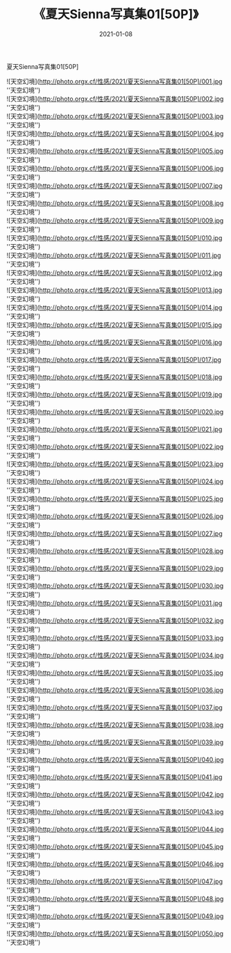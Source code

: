﻿---
layout: post
title:  《夏天Sienna写真集01[50P]》
date:   2021-01-08
img: http://photo.orgx.cf/性感/2021/夏天Sienna写真集01[50P]/000.jpg
categories: [美女, 性感, 泳衣]
---

夏天Sienna写真集01[50P]



![天空幻境](http://photo.orgx.cf/性感/2021/夏天Sienna写真集01[50P]/001.jpg ''天空幻境'') <br>
![天空幻境](http://photo.orgx.cf/性感/2021/夏天Sienna写真集01[50P]/002.jpg ''天空幻境'') <br>
![天空幻境](http://photo.orgx.cf/性感/2021/夏天Sienna写真集01[50P]/003.jpg ''天空幻境'') <br>
![天空幻境](http://photo.orgx.cf/性感/2021/夏天Sienna写真集01[50P]/004.jpg ''天空幻境'') <br>
![天空幻境](http://photo.orgx.cf/性感/2021/夏天Sienna写真集01[50P]/005.jpg ''天空幻境'') <br>
![天空幻境](http://photo.orgx.cf/性感/2021/夏天Sienna写真集01[50P]/006.jpg ''天空幻境'') <br>
![天空幻境](http://photo.orgx.cf/性感/2021/夏天Sienna写真集01[50P]/007.jpg ''天空幻境'') <br>
![天空幻境](http://photo.orgx.cf/性感/2021/夏天Sienna写真集01[50P]/008.jpg ''天空幻境'') <br>
![天空幻境](http://photo.orgx.cf/性感/2021/夏天Sienna写真集01[50P]/009.jpg ''天空幻境'') <br>
![天空幻境](http://photo.orgx.cf/性感/2021/夏天Sienna写真集01[50P]/010.jpg ''天空幻境'') <br>
![天空幻境](http://photo.orgx.cf/性感/2021/夏天Sienna写真集01[50P]/011.jpg ''天空幻境'') <br>
![天空幻境](http://photo.orgx.cf/性感/2021/夏天Sienna写真集01[50P]/012.jpg ''天空幻境'') <br>
![天空幻境](http://photo.orgx.cf/性感/2021/夏天Sienna写真集01[50P]/013.jpg ''天空幻境'') <br>
![天空幻境](http://photo.orgx.cf/性感/2021/夏天Sienna写真集01[50P]/014.jpg ''天空幻境'') <br>
![天空幻境](http://photo.orgx.cf/性感/2021/夏天Sienna写真集01[50P]/015.jpg ''天空幻境'') <br>
![天空幻境](http://photo.orgx.cf/性感/2021/夏天Sienna写真集01[50P]/016.jpg ''天空幻境'') <br>
![天空幻境](http://photo.orgx.cf/性感/2021/夏天Sienna写真集01[50P]/017.jpg ''天空幻境'') <br>
![天空幻境](http://photo.orgx.cf/性感/2021/夏天Sienna写真集01[50P]/018.jpg ''天空幻境'') <br>
![天空幻境](http://photo.orgx.cf/性感/2021/夏天Sienna写真集01[50P]/019.jpg ''天空幻境'') <br>
![天空幻境](http://photo.orgx.cf/性感/2021/夏天Sienna写真集01[50P]/020.jpg ''天空幻境'') <br>
![天空幻境](http://photo.orgx.cf/性感/2021/夏天Sienna写真集01[50P]/021.jpg ''天空幻境'') <br>
![天空幻境](http://photo.orgx.cf/性感/2021/夏天Sienna写真集01[50P]/022.jpg ''天空幻境'') <br>
![天空幻境](http://photo.orgx.cf/性感/2021/夏天Sienna写真集01[50P]/023.jpg ''天空幻境'') <br>
![天空幻境](http://photo.orgx.cf/性感/2021/夏天Sienna写真集01[50P]/024.jpg ''天空幻境'') <br>
![天空幻境](http://photo.orgx.cf/性感/2021/夏天Sienna写真集01[50P]/025.jpg ''天空幻境'') <br>
![天空幻境](http://photo.orgx.cf/性感/2021/夏天Sienna写真集01[50P]/026.jpg ''天空幻境'') <br>
![天空幻境](http://photo.orgx.cf/性感/2021/夏天Sienna写真集01[50P]/027.jpg ''天空幻境'') <br>
![天空幻境](http://photo.orgx.cf/性感/2021/夏天Sienna写真集01[50P]/028.jpg ''天空幻境'') <br>
![天空幻境](http://photo.orgx.cf/性感/2021/夏天Sienna写真集01[50P]/029.jpg ''天空幻境'') <br>
![天空幻境](http://photo.orgx.cf/性感/2021/夏天Sienna写真集01[50P]/030.jpg ''天空幻境'') <br>
![天空幻境](http://photo.orgx.cf/性感/2021/夏天Sienna写真集01[50P]/031.jpg ''天空幻境'') <br>
![天空幻境](http://photo.orgx.cf/性感/2021/夏天Sienna写真集01[50P]/032.jpg ''天空幻境'') <br>
![天空幻境](http://photo.orgx.cf/性感/2021/夏天Sienna写真集01[50P]/033.jpg ''天空幻境'') <br>
![天空幻境](http://photo.orgx.cf/性感/2021/夏天Sienna写真集01[50P]/034.jpg ''天空幻境'') <br>
![天空幻境](http://photo.orgx.cf/性感/2021/夏天Sienna写真集01[50P]/035.jpg ''天空幻境'') <br>
![天空幻境](http://photo.orgx.cf/性感/2021/夏天Sienna写真集01[50P]/036.jpg ''天空幻境'') <br>
![天空幻境](http://photo.orgx.cf/性感/2021/夏天Sienna写真集01[50P]/037.jpg ''天空幻境'') <br>
![天空幻境](http://photo.orgx.cf/性感/2021/夏天Sienna写真集01[50P]/038.jpg ''天空幻境'') <br>
![天空幻境](http://photo.orgx.cf/性感/2021/夏天Sienna写真集01[50P]/039.jpg ''天空幻境'') <br>
![天空幻境](http://photo.orgx.cf/性感/2021/夏天Sienna写真集01[50P]/040.jpg ''天空幻境'') <br>
![天空幻境](http://photo.orgx.cf/性感/2021/夏天Sienna写真集01[50P]/041.jpg ''天空幻境'') <br>
![天空幻境](http://photo.orgx.cf/性感/2021/夏天Sienna写真集01[50P]/042.jpg ''天空幻境'') <br>
![天空幻境](http://photo.orgx.cf/性感/2021/夏天Sienna写真集01[50P]/043.jpg ''天空幻境'') <br>
![天空幻境](http://photo.orgx.cf/性感/2021/夏天Sienna写真集01[50P]/044.jpg ''天空幻境'') <br>
![天空幻境](http://photo.orgx.cf/性感/2021/夏天Sienna写真集01[50P]/045.jpg ''天空幻境'') <br>
![天空幻境](http://photo.orgx.cf/性感/2021/夏天Sienna写真集01[50P]/046.jpg ''天空幻境'') <br>
![天空幻境](http://photo.orgx.cf/性感/2021/夏天Sienna写真集01[50P]/047.jpg ''天空幻境'') <br>
![天空幻境](http://photo.orgx.cf/性感/2021/夏天Sienna写真集01[50P]/048.jpg ''天空幻境'') <br>
![天空幻境](http://photo.orgx.cf/性感/2021/夏天Sienna写真集01[50P]/049.jpg ''天空幻境'') <br>
![天空幻境](http://photo.orgx.cf/性感/2021/夏天Sienna写真集01[50P]/050.jpg ''天空幻境'') <br>